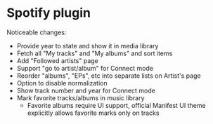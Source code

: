 # Spotify plugin

Noticeable changes:

- Provide year to state and show it in media library
- Fetch all "My tracks" and "My albums" and sort items
- Add "Followed artists" page
- Support "go to artist/album" for Connect mode
- Reorder "albums", "EPs", etc into separate lists on Artist's page
- Option to disable normalization
- Show track number and year for Connect mode
- Mark favorite tracks/albums in music library
  - Favorite albums require UI support, official Manifest UI theme explicitly allows favorite marks only on tracks

